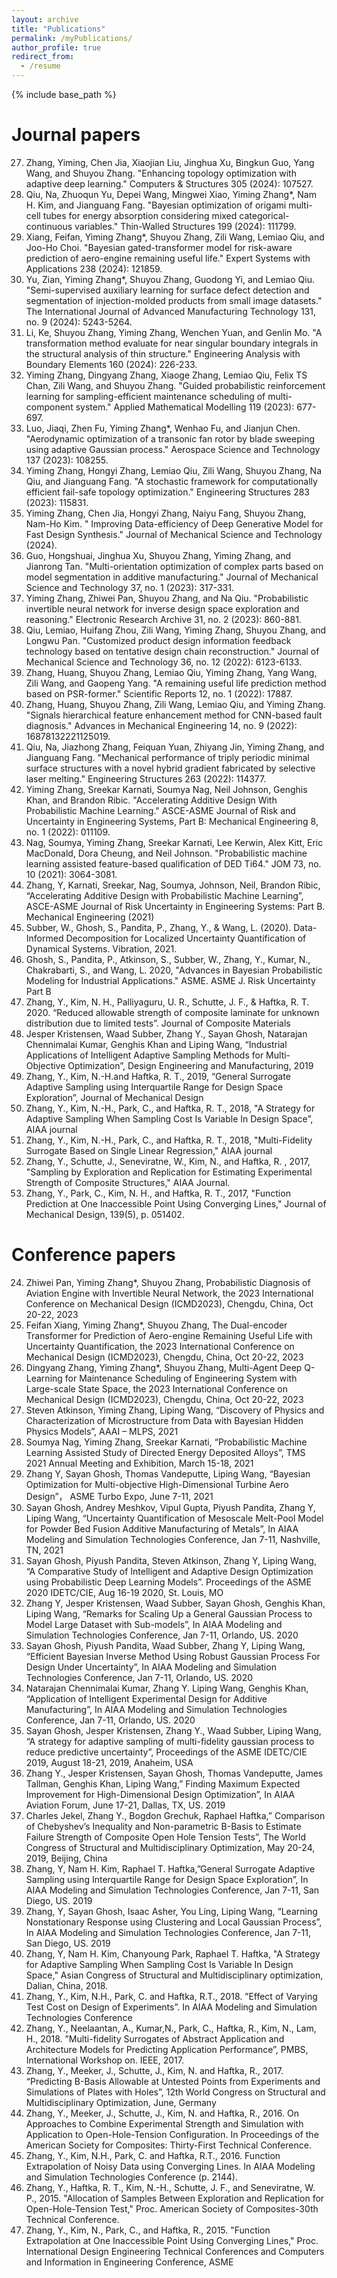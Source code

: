 ```yaml
---
layout: archive
title: "Publications"
permalink: /myPublications/
author_profile: true
redirect_from:
  - /resume
---
```


{% include base_path %}

Journal papers
======
27. Zhang, Yiming, Chen Jia, Xiaojian Liu, Jinghua Xu, Bingkun Guo, Yang Wang, and Shuyou Zhang. "Enhancing topology optimization with adaptive deep learning." Computers & Structures 305 (2024): 107527.
26.	Qiu, Na, Zhuoqun Yu, Depei Wang, Mingwei Xiao, Yiming Zhang*, Nam H. Kim, and Jianguang Fang. "Bayesian optimization of origami multi-cell tubes for energy absorption considering mixed categorical-continuous variables." Thin-Walled Structures 199 (2024): 111799.
25.	Xiang, Feifan, Yiming Zhang*, Shuyou Zhang, Zili Wang, Lemiao Qiu, and Joo-Ho Choi. "Bayesian gated-transformer model for risk-aware prediction of aero-engine remaining useful life." Expert Systems with Applications 238 (2024): 121859.
24.	Yu, Zian, Yiming Zhang*, Shuyou Zhang, Guodong Yi, and Lemiao Qiu. "Semi-supervised auxiliary learning for surface defect detection and segmentation of injection-molded products from small image datasets." The International Journal of Advanced Manufacturing Technology 131, no. 9 (2024): 5243-5264.
23.	Li, Ke, Shuyou Zhang, Yiming Zhang, Wenchen Yuan, and Genlin Mo. "A transformation method evaluate for near singular boundary integrals in the structural analysis of thin structure." Engineering Analysis with Boundary Elements 160 (2024): 226-233.
22.	Yiming Zhang, Dingyang Zhang, Xiaoge Zhang, Lemiao Qiu, Felix TS Chan, Zili Wang, and Shuyou Zhang. "Guided probabilistic reinforcement learning for sampling-efficient maintenance scheduling of multi-component system." Applied Mathematical Modelling 119 (2023): 677-697.
21.	Luo, Jiaqi, Zhen Fu, Yiming Zhang*, Wenhao Fu, and Jianjun Chen. "Aerodynamic optimization of a transonic fan rotor by blade sweeping using adaptive Gaussian process." Aerospace Science and Technology 137 (2023): 108255.
20.	Yiming Zhang, Hongyi Zhang, Lemiao Qiu, Zili Wang, Shuyou Zhang, Na Qiu, and Jianguang Fang. "A stochastic framework for computationally efficient fail-safe topology optimization." Engineering Structures 283 (2023): 115831.
19.	Yiming Zhang, Chen Jia, Hongyi Zhang, Naiyu Fang, Shuyou Zhang, Nam-Ho Kim. " Improving Data-efficiency of Deep Generative Model for Fast Design Synthesis." Journal of Mechanical Science and Technology (2024).
18.	Guo, Hongshuai, Jinghua Xu, Shuyou Zhang, Yiming Zhang, and Jianrong Tan. "Multi-orientation optimization of complex parts based on model segmentation in additive manufacturing." Journal of Mechanical Science and Technology 37, no. 1 (2023): 317-331.
17.	Yiming Zhang, Zhiwei Pan, Shuyou Zhang, and Na Qiu. "Probabilistic invertible neural network for inverse design space exploration and reasoning." Electronic Research Archive 31, no. 2 (2023): 860-881.
16.	Qiu, Lemiao, Huifang Zhou, Zili Wang, Yiming Zhang, Shuyou Zhang, and Longwu Pan. "Customized product design information feedback technology based on tentative design chain reconstruction." Journal of Mechanical Science and Technology 36, no. 12 (2022): 6123-6133.
15.	Zhang, Huang, Shuyou Zhang, Lemiao Qiu, Yiming Zhang, Yang Wang, Zili Wang, and Gaopeng Yang. "A remaining useful life prediction method based on PSR-former." Scientific Reports 12, no. 1 (2022): 17887.
14.	Zhang, Huang, Shuyou Zhang, Zili Wang, Lemiao Qiu, and Yiming Zhang. "Signals hierarchical feature enhancement method for CNN-based fault diagnosis." Advances in Mechanical Engineering 14, no. 9 (2022): 16878132221125019.
13.	Qiu, Na, Jiazhong Zhang, Feiquan Yuan, Zhiyang Jin, Yiming Zhang, and Jianguang Fang. "Mechanical performance of triply periodic minimal surface structures with a novel hybrid gradient fabricated by selective laser melting." Engineering Structures 263 (2022): 114377.
12. Yiming Zhang, Sreekar Karnati, Soumya Nag, Neil Johnson, Genghis Khan, and Brandon Ribic. "Accelerating Additive Design With Probabilistic Machine Learning." ASCE-ASME Journal of Risk and Uncertainty in Engineering Systems, Part B: Mechanical Engineering 8, no. 1 (2022): 011109.
11. Nag, Soumya, Yiming Zhang, Sreekar Karnati, Lee Kerwin, Alex Kitt, Eric MacDonald, Dora Cheung, and Neil Johnson. "Probabilistic machine learning assisted feature-based qualification of DED Ti64." JOM 73, no. 10 (2021): 3064-3081. 
10. Zhang, Y, Karnati, Sreekar, Nag, Soumya, Johnson, Neil, Brandon Ribic, “Accelerating Additive Design with Probabilistic Machine Learning”, ASCE-ASME Journal of Risk Uncertainty in Engineering Systems: Part B. Mechanical Engineering (2021)
9. Subber, W., Ghosh, S., Pandita, P., Zhang, Y., & Wang, L. (2020). Data-Informed Decomposition for Localized Uncertainty Quantification of Dynamical Systems. Vibration, 2021. 
8. Ghosh, S., Pandita, P., Atkinson, S., Subber, W., Zhang, Y., Kumar, N., Chakrabarti, S., and Wang, L. 2020, "Advances in Bayesian Probabilistic Modeling for Industrial Applications." ASME. ASME J. Risk Uncertainty Part B
7. Zhang, Y., Kim, N. H., Palliyaguru, U. R., Schutte, J. F., & Haftka, R. T. 2020. “Reduced allowable strength of composite laminate for unknown distribution due to limited tests”. Journal of Composite Materials
6. Jesper Kristensen, Waad Subber, Zhang Y., Sayan Ghosh, Natarajan Chennimalai Kumar, Genghis Khan and Liping Wang, “Industrial Applications of Intelligent Adaptive Sampling Methods for Multi-Objective Optimization”, Design Engineering and Manufacturing, 2019
5. Zhang, Y., Kim, N.-H.and Haftka, R. T., 2019, “General Surrogate Adaptive Sampling using Interquartile Range for Design Space Exploration”, Journal of Mechanical Design 
4. Zhang, Y., Kim, N.-H., Park, C., and Haftka, R. T., 2018, "A Strategy for Adaptive Sampling When Sampling Cost Is Variable In Design Space”, AIAA journal
3. Zhang, Y., Kim, N.-H., Park, C., and Haftka, R. T., 2018, "Multi-Fidelity Surrogate Based on Single Linear Regression," AIAA journal
2. Zhang, Y., Schutte, J., Seneviratne, W., Kim, N., and Haftka, R. , 2017, "Sampling by Exploration and Replication for Estimating Experimental Strength of Composite Structures," AIAA Journal.
1. Zhang, Y., Park, C., Kim, N. H., and Haftka, R. T., 2017, "Function Prediction at One Inaccessible Point Using Converging Lines," Journal of Mechanical Design, 139(5), p. 051402.
    
    
Conference papers
======
24.	Zhiwei Pan, Yiming Zhang*, Shuyou Zhang, Probabilistic Diagnosis of Aviation Engine with Invertible Neural Network, the 2023 International Conference on Mechanical Design (ICMD2023), Chengdu, China, Oct 20-22, 2023
23.	Feifan Xiang, Yiming Zhang*, Shuyou Zhang, The Dual-encoder Transformer for Prediction of Aero-engine Remaining Useful Life with Uncertainty Quantification, the 2023 International Conference on Mechanical Design (ICMD2023), Chengdu, China, Oct 20-22, 2023
22.	Dingyang Zhang, Yiming Zhang*, Shuyou Zhang, Multi-Agent Deep Q-Learning for Maintenance Scheduling of Engineering System with Large-scale State Space, the 2023 International Conference on Mechanical Design (ICMD2023), Chengdu, China, Oct 20-22, 2023
21.	Steven Atkinson, Yiming Zhang, Liping Wang, “Discovery of Physics and Characterization of Microstructure from Data with Bayesian Hidden Physics Models”, AAAI – MLPS, 2021 
20.	Soumya Nag, Yiming Zhang, Sreekar Karnati, “Probabilistic Machine Learning Assisted Study of Directed Energy Deposited Alloys”, TMS 2021 Annual Meeting and Exhibition, March 15-18, 2021 
19.	Zhang Y, Sayan Ghosh, Thomas Vandeputte, Liping Wang, “Bayesian Optimization for Multi-objective High-Dimensional Turbine Aero Design”， ASME Turbo Expo, June 7-11, 2021
18.	Sayan Ghosh, Andrey Meshkov, Vipul Gupta, Piyush Pandita, Zhang Y, Liping Wang, “Uncertainty Quantification of Mesoscale Melt-Pool Model for Powder Bed Fusion Additive Manufacturing of Metals”, In AIAA Modeling and Simulation Technologies Conference, Jan 7-11, Nashville, TN, 2021 
17.	Sayan Ghosh, Piyush Pandita, Steven Atkinson, Zhang Y, Liping Wang, “A Comparative Study of Intelligent and Adaptive Design Optimization using Probabilistic Deep Learning Models”. Proceedings of the ASME 2020 IDETC/CIE, Aug 16-19 2020, St. Louis, MO 
16.	Zhang Y, Jesper Kristensen, Waad Subber, Sayan Ghosh, Genghis Khan, Liping Wang, “Remarks for Scaling Up a General Gaussian Process to Model Large Dataset with Sub-models”, In AIAA Modeling and Simulation Technologies Conference, Jan 7-11, Orlando, US. 2020
15.	Sayan Ghosh, Piyush Pandita, Waad Subber, Zhang Y, Liping Wang, “Efficient Bayesian Inverse Method Using Robust Gaussian Process For Design Under Uncertainty”, In AIAA Modeling and Simulation Technologies Conference, Jan 7-11, Orlando, US. 2020
14.	Natarajan Chennimalai Kumar, Zhang Y. Liping Wang, Genghis Khan, “Application of Intelligent Experimental Design for Additive Manufacturing”, In AIAA Modeling and Simulation Technologies Conference, Jan 7-11, Orlando, US. 2020
13.	Sayan Ghosh, Jesper Kristensen, Zhang Y., Waad Subber, Liping Wang, “A strategy for adaptive sampling of multi-fidelity gaussian process to reduce predictive uncertainty”, Proceedings of the ASME IDETC/CIE 2019, August 18-21, 2019, Anaheim, USA
12.	Zhang Y., Jesper Kristensen, Sayan Ghosh, Thomas Vandeputte, James Tallman, Genghis Khan, Liping Wang,” Finding Maximum Expected Improvement for High-Dimensional Design Optimization”, In AIAA Aviation Forum, June 17-21, Dallas, TX, US. 2019
11.	Charles Jekel, Zhang Y., Bogdon Grechuk, Raphael Haftka,” Comparison of Chebyshev’s Inequality and Non-parametric B-Basis to Estimate Failure Strength of Composite Open Hole Tension Tests”, The World Congress of Structural and Multidisciplinary Optimization, May 20-24, 2019, Beijing, China
10.	Zhang, Y, Nam H. Kim, Raphael T. Haftka,”General Surrogate Adaptive Sampling using Interquartile Range for Design Space Exploration”, In AIAA Modeling and Simulation Technologies Conference, Jan 7-11, San Diego, US. 2019
9.	Zhang, Y, Sayan Ghosh, Isaac Asher, You Ling, Liping Wang, “Learning Nonstationary Response using Clustering and Local Gaussian Process”, In AIAA Modeling and Simulation Technologies Conference, Jan 7-11, San Diego, US. 2019
8.	Zhang, Y, Nam H. Kim, Chanyoung Park, Raphael T. Haftka, "A Strategy for Adaptive Sampling When Sampling Cost Is Variable In Design Space," Asian Congress of Structural and Multidisciplinary optimization, Dalian, China, 2018. 
7.	Zhang, Y., Kim, N.H., Park, C. and Haftka, R.T., 2018. ”Effect of Varying Test Cost on Design of Experiments”. In AIAA Modeling and Simulation Technologies Conference
6.	Zhang, Y., Neelaantan, A., Kumar,N., Park, C., Haftka, R., Kim, N., Lam, H., 2018. ”Multi-fidelity Surrogates of Abstract Application and Architecture Models for Predicting Application Performance”, PMBS, International Workshop on. IEEE, 2017.
5.	Zhang, Y., Meeker, J., Schutte, J., Kim, N. and Haftka, R., 2017. “Predicting B-Basis Allowable at Untested Points from Experiments and Simulations of Plates with Holes”, 12th World Congress on Structural and Multidisciplinary Optimization, June, Germany
4.	Zhang, Y., Meeker, J., Schutte, J., Kim, N. and Haftka, R., 2016. On Approaches to Combine Experimental Strength and Simulation with Application to Open-Hole-Tension Configuration. In Proceedings of the American Society for Composites: Thirty-First Technical Conference. 
3.	Zhang, Y., Kim, N.H., Park, C. and Haftka, R.T., 2016. Function Extrapolation of Noisy Data using Converging Lines. In AIAA Modeling and Simulation Technologies Conference (p. 2144).
2.	Zhang, Y., Haftka, R. T., Kim, N.-H., Schutte, J. F., and Seneviratne, W. P., 2015. "Allocation of Samples Between Exploration and Replication for Open-Hole-Tension Test," Proc. American Society of Composites-30th Technical Conference.
1.	Zhang, Y., Kim, N., Park, C., and Haftka, R., 2015. "Function Extrapolation at One Inaccessible Point Using Converging Lines," Proc. International Design Engineering Technical Conferences and Computers and Information in Engineering Conference, ASME

